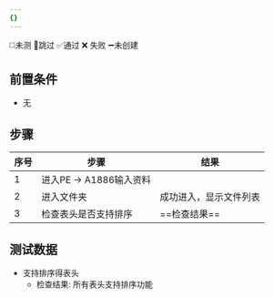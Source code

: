 ```yaml
---
{}
---
```

◻️未测    🚫跳过     ✅通过    ❌ 失败    ➖未创建

## 前置条件

- 无

## 步骤

| 序号  | 步骤                | 结果              |
| --- | ----------------- | --------------- |
| 1   | 进入PE -> A1886输入资料 |                 |
| 2   | 进入文件夹             | 成功进入，显示文件列表     |
| 3   | 检查表头是否支持排序        | ==检查结果==        |

## 测试数据

- 支持排序得表头
	- 检查结果: 所有表头支持排序功能
